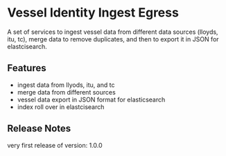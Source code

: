 # Vessel Identity Ingest Egress

A set of services to ingest vessel data from different data sources (lloyds, itu, tc), merge data to remove duplicates, and then to export it in JSON for elastcisearch.

## Features
   - ingest data from llyods, itu, and tc
   - merge data from different sources
   - vessel data export in JSON format for elasticsearch
   - index roll over in elastcisearch

## Release Notes

very first release of version: 1.0.0
